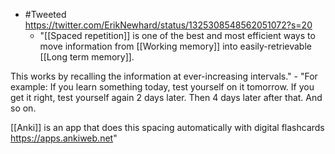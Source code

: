 - #Tweeted https://twitter.com/ErikNewhard/status/1325308548562051072?s=20
    - "[[Spaced repetition]] is one of the best and most efficient ways to move information from [[Working memory]] into easily-retrievable [[Long term memory]].

This works by recalling the information at ever-increasing intervals."
    - "For example: If you learn something today, test yourself on it tomorrow. If you get it right, test yourself again 2 days later. Then 4 days later after that. And so on.

[[Anki]] is an app that does this spacing automatically with digital flashcards https://apps.ankiweb.net"
